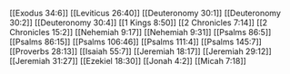 [[Exodus 34:6]]
[[Leviticus 26:40]]
[[Deuteronomy 30:1]]
[[Deuteronomy 30:2]]
[[Deuteronomy 30:4]]
[[1 Kings 8:50]]
[[2 Chronicles 7:14]]
[[2 Chronicles 15:2]]
[[Nehemiah 9:17]]
[[Nehemiah 9:31]]
[[Psalms 86:5]]
[[Psalms 86:15]]
[[Psalms 106:46]]
[[Psalms 111:4]]
[[Psalms 145:7]]
[[Proverbs 28:13]]
[[Isaiah 55:7]]
[[Jeremiah 18:17]]
[[Jeremiah 29:12]]
[[Jeremiah 31:27]]
[[Ezekiel 18:30]]
[[Jonah 4:2]]
[[Micah 7:18]]
